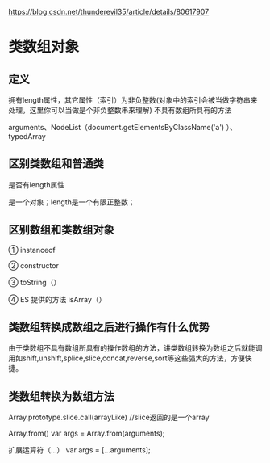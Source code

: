 https://blog.csdn.net/thunderevil35/article/details/80617907
# 类数组对象

## 定义

拥有length属性，其它属性（索引）为非负整数(对象中的索引会被当做字符串来处理，这里你可以当做是个非负整数串来理解)
不具有数组所具有的方法

arguments、NodeList（document.getElementsByClassName('a') ）、typedArray

## 区别类数组和普通类

是否有length属性

是一个对象；length是一个有限正整数；

## 区别数组和类数组对象

① instanceof

② constructor

③ toString（）

④ ES 提供的方法 isArray（）

## 类数组转换成数组之后进行操作有什么优势

由于类数组不具有数组所具有的操作数组的方法，讲类数组转换为数组之后就能调用如shift,unshift,splice,slice,concat,reverse,sort等这些强大的方法，方便快捷。

## 类数组转换为数组方法

Array.prototype.slice.call(arrayLike) //slice返回的是一个array


Array.from()
var args = Array.from(arguments);

扩展运算符（…）
var args = [...arguments];